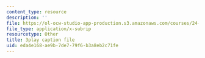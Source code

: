 ```yaml
---
content_type: resource
description: ''
file: https://ol-ocw-studio-app-production.s3.amazonaws.com/courses/24-912-black-matters-introduction-to-black-studies-spring-2017/eda4e168ae9b7de779f6b3a8eb2c71fe_f9YGQZVxJ9I.srt
file_type: application/x-subrip
resourcetype: Other
title: 3play caption file
uid: eda4e168-ae9b-7de7-79f6-b3a8eb2c71fe
---
```

